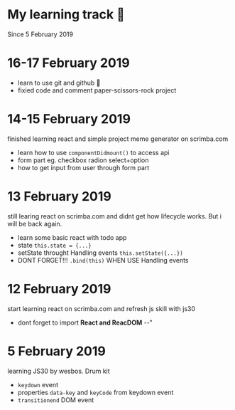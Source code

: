 # My learning track 🌈
Since 5 February 2019

# 16-17 February 2019
- learn to use git and github 🤖
- fixied code and comment paper-scissors-rock project

# 14-15 February 2019
finished learning react and simple project meme generator on scrimba.com
- learn how to use `componentDidmount()` to access api 
- form part eg. checkbox radion select+option
- how to get input from user through form part

# 13 February 2019
still learing react on scrimba.com and didnt get how lifecycle works. 
But i will be back again.
- learn some basic react with todo app
- state `this.state = {...}`
- setState throught Handling events `this.setState({...})`
- DONT FORGET!!! `.bind(this)` WHEN USE Handling events

# 12 February 2019
start learning react on scrimba.com and refresh js skill with js30
- dont forget to import **React and ReacDOM** --" 

# 5 February 2019
learning JS30 by wesbos. Drum kit    
- `keydown` event
- properties `data-key` and `keyCode` from keydown event
- `transitionend` DOM event

